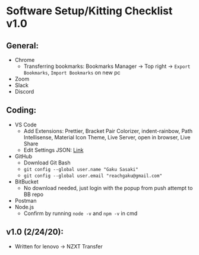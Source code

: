 # Software Setup/Kitting Checklist v1.0

## General:
* Chrome
  * Transferring bookmarks: Bookmarks Manager -> Top right -> `Export Bookmarks`, `Import Bookmarks` on new pc
* Zoom
* Slack
* Discord

## Coding:
* VS Code
  * Add Extensions: Prettier, Bracket Pair Colorizer, indent-rainbow, Path Intellisense, Material Icon Theme, Live Server, open in browser, Live Share
  * Edit Settings JSON: [Link](https://github.com/TheCodingDojo/student_md_docs/blob/master/CA-OC/vscode_settings.md)
* GitHub
  * Download Git Bash
  * `git config --global user.name "Gaku Sasaki"`
  * `git config --global user.email "reachgaku@gmail.com"`
* BitBucket
  * No download needed, just login with the popup from push attempt to BB repo
* Postman
* Node.js
  * Confirm by running `node -v` and `npm -v` in cmd

## v1.0 (2/24/20):
* Written for lenovo -> NZXT Transfer
